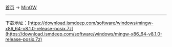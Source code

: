 
[首页](/software) -> [MinGW](/software/mingw)

---

下载地址：[https://download.ismdeep.com/software/windows/mingw-x86_64-v8.1.0-release-posix.7z](https://download.ismdeep.com/software/windows/mingw-x86_64-v8.1.0-release-posix.7z)